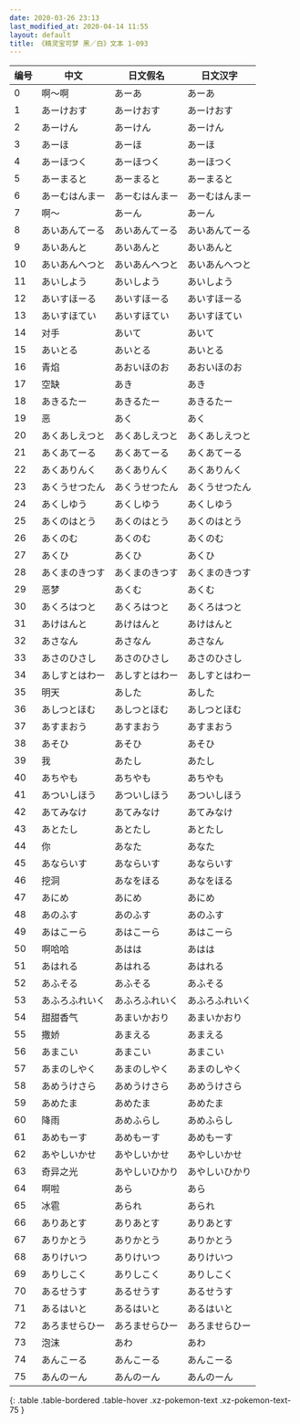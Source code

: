 ```yaml
---
date: 2020-03-26 23:13
last_modified_at: 2020-04-14 11:55
layout: default
title: 《精灵宝可梦 黑／白》文本 1-093
---
```

| 编号 | 中文 | 日文假名 | 日文汉字 |
| ---- | ---- | ---- | --- |
| 0 | 啊～啊 | あーあ | あーあ |
| 1 | あーけおす | あーけおす | あーけおす |
| 2 | あーけん | あーけん | あーけん |
| 3 | あーほ | あーほ | あーほ |
| 4 | あーほつく | あーほつく | あーほつく |
| 5 | あーまると | あーまると | あーまると |
| 6 | あーむはんまー | あーむはんまー | あーむはんまー |
| 7 | 啊～ | あーん | あーん |
| 8 | あいあんてーる | あいあんてーる | あいあんてーる |
| 9 | あいあんと | あいあんと | あいあんと |
| 10 | あいあんへつと | あいあんへつと | あいあんへつと |
| 11 | あいしよう | あいしよう | あいしよう |
| 12 | あいすほーる | あいすほーる | あいすほーる |
| 13 | あいすほてい | あいすほてい | あいすほてい |
| 14 | 对手 | あいて | あいて |
| 15 | あいとる | あいとる | あいとる |
| 16 | 青焰 | あおいほのお | あおいほのお |
| 17 | 空缺 | あき | あき |
| 18 | あきるたー | あきるたー | あきるたー |
| 19 | 恶 | あく | あく |
| 20 | あくあしえつと | あくあしえつと | あくあしえつと |
| 21 | あくあてーる | あくあてーる | あくあてーる |
| 22 | あくありんく | あくありんく | あくありんく |
| 23 | あくうせつたん | あくうせつたん | あくうせつたん |
| 24 | あくしゆう | あくしゆう | あくしゆう |
| 25 | あくのはとう | あくのはとう | あくのはとう |
| 26 | あくのむ | あくのむ | あくのむ |
| 27 | あくひ | あくひ | あくひ |
| 28 | あくまのきつす | あくまのきつす | あくまのきつす |
| 29 | 恶梦 | あくむ | あくむ |
| 30 | あくろはつと | あくろはつと | あくろはつと |
| 31 | あけはんと | あけはんと | あけはんと |
| 32 | あさなん | あさなん | あさなん |
| 33 | あさのひさし | あさのひさし | あさのひさし |
| 34 | あしすとはわー | あしすとはわー | あしすとはわー |
| 35 | 明天 | あした | あした |
| 36 | あしつとほむ | あしつとほむ | あしつとほむ |
| 37 | あすまおう | あすまおう | あすまおう |
| 38 | あそひ | あそひ | あそひ |
| 39 | 我 | あたし | あたし |
| 40 | あちやも | あちやも | あちやも |
| 41 | あついしほう | あついしほう | あついしほう |
| 42 | あてみなけ | あてみなけ | あてみなけ |
| 43 | あとたし | あとたし | あとたし |
| 44 | 你 | あなた | あなた |
| 45 | あならいす | あならいす | あならいす |
| 46 | 挖洞 | あなをほる | あなをほる |
| 47 | あにめ | あにめ | あにめ |
| 48 | あのふす | あのふす | あのふす |
| 49 | あはこーら | あはこーら | あはこーら |
| 50 | 啊哈哈 | あはは | あはは |
| 51 | あはれる | あはれる | あはれる |
| 52 | あふそる | あふそる | あふそる |
| 53 | あふろふれいく | あふろふれいく | あふろふれいく |
| 54 | 甜甜香气 | あまいかおり | あまいかおり |
| 55 | 撒娇 | あまえる | あまえる |
| 56 | あまこい | あまこい | あまこい |
| 57 | あまのしやく | あまのしやく | あまのしやく |
| 58 | あめうけさら | あめうけさら | あめうけさら |
| 59 | あめたま | あめたま | あめたま |
| 60 | 降雨 | あめふらし | あめふらし |
| 61 | あめもーす | あめもーす | あめもーす |
| 62 | あやしいかせ | あやしいかせ | あやしいかせ |
| 63 | 奇异之光 | あやしいひかり | あやしいひかり |
| 64 | 啊啦 | あら | あら |
| 65 | 冰雹 | あられ | あられ |
| 66 | ありあとす | ありあとす | ありあとす |
| 67 | ありかとう | ありかとう | ありかとう |
| 68 | ありけいつ | ありけいつ | ありけいつ |
| 69 | ありしこく | ありしこく | ありしこく |
| 70 | あるせうす | あるせうす | あるせうす |
| 71 | あるはいと | あるはいと | あるはいと |
| 72 | あろませらひー | あろませらひー | あろませらひー |
| 73 | 泡沫 | あわ | あわ |
| 74 | あんこーる | あんこーる | あんこーる |
| 75 | あんのーん | あんのーん | あんのーん |
{: .table .table-bordered .table-hover .xz-pokemon-text .xz-pokemon-text-75 }